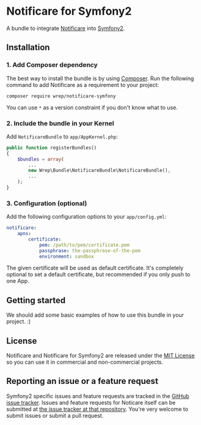# Notificare for Symfony2

A bundle to integrate [Notificare](https://github.com/wrep/notificare) into [Symfony2](http://symfony.com).

## Installation

### 1. Add Composer dependency

The best way to install the bundle is by using [Composer](http://getcomposer.org). Run the following command to add Notificare as a requirement to your project:

`composer require wrep/notificare-symfony`

You can use `*` as a version constraint if you don't know what to use.

### 2. Include the bundle in your Kernel

Add `NotificareBundle` to `app/AppKernel.php`:

```php
public function registerBundles()
{
    $bundles = array(
        ...
        new Wrep\Bundle\NotificareBundle\NotificareBundle(),
        ...
    );
}
```

### 3. Configuration (optional)

Add the following configuration options to your `app/config.yml`:

```yml
notificare:
    apns:
        certificate:
            pem: /path/to/pem/certificate.pem
            passphrase: the-passphrase-of-the-pem
            environment: sandbox
```

The given certificate will be used as default certificate. It's completely optional to set a default certificate, but recommended if you only push to one App.

## Getting started

We should add some basic examples of how to use this bundle in your project. :)

## License

Notificare and Notificare for Symfony2 are released under the [MIT License](Resources/meta/LICENSE) so you can use it in commercial and non-commercial projects.

## Reporting an issue or a feature request

Symfony2 specific issues and feature requests are tracked in the [GitHub issue tracker](https://github.com/wrep/notificare-symfony/issues). Issues and feature requests for Noticare itself can be submitted at [the issue tracker at that repository](https://github.com/wrep/notificare/issues). You're very welcome to submit issues or submit a pull request.